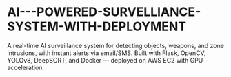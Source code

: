 # AI---POWERED-SURVELLIANCE-SYSTEM-WITH-DEPLOYMENT
A real-time AI surveillance system for detecting objects, weapons, and zone intrusions, with instant alerts via email/SMS. Built with Flask, OpenCV, YOLOv8, DeepSORT, and Docker — deployed on AWS EC2 with GPU acceleration.
